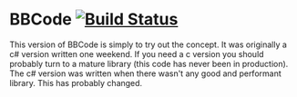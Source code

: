 # BBCode [![Build Status](https://travis-ci.org/wallymathieu/bbcode-c.svg)](https://travis-ci.org/wallymathieu/bbcode-c)

This version of BBCode is simply to try out the concept. It was originally
a c# version written one weekend. If you need a c version you should
probably turn to a mature library (this code has never been in 
production). The c# version was written when there wasn't any good and
performant library. This has probably changed.

